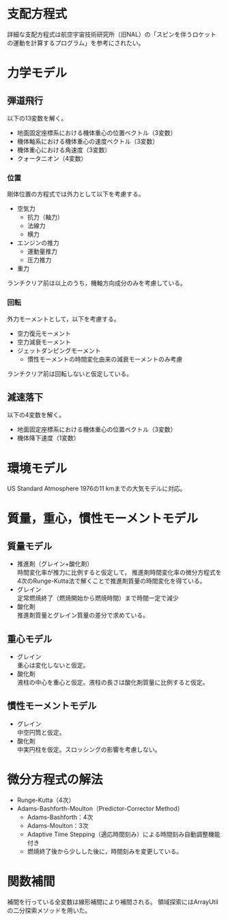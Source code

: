 # 支配方程式
詳細な支配方程式は航空宇宙技術研究所（旧NAL）の「スピンを伴うロケットの運動を計算するプログラム」を参考にされたい。

# 力学モデル
## 弾道飛行
以下の13変数を解く。
* 地面固定座標系における機体重心の位置ベクトル（3変数）
* 機体軸系における機体重心の速度ベクトル（3変数）
* 機体重心における角速度（3変数）
* クォータニオン（4変数）

### 位置
剛体位置の方程式では外力として以下を考慮する。
* 空気力
   * 抗力（軸力）
   * 法線力
   * 横力
* エンジンの推力
   * 運動量推力
   * 圧力推力
* 重力

ランチクリア前は以上のうち，機軸方向成分のみを考慮している。

### 回転
外力モーメントとして，以下を考慮する。
* 空力復元モーメント
* 空力減衰モーメント
* ジェットダンピングモーメント
    * 慣性モーメントの時間変化由来の減衰モーメントのみ考慮

ランチクリア前は回転しないと仮定している。

## 減速落下
以下の4変数を解く。
* 地面固定座標系における機体重心の位置ベクトル（3変数）
* 機体降下速度（1変数）

# 環境モデル
US Standard Atmosphere 1976の11 kmまでの大気モデルに対応。

# 質量，重心，慣性モーメントモデル
## 質量モデル
* 推進剤（グレイン+酸化剤）<br>
  時間変化率が推力に比例すると仮定して，
推進剤時間変化率の微分方程式を4次のRunge-Kutta法で解くことで推進剤質量の時間変化を得ている。
* グレイン<br>
  定常燃焼終了（燃焼開始から燃焼時間）まで時間一定で減少
* 酸化剤<br>
  推進剤質量とグレイン質量の差分で求めている。

## 重心モデル
* グレイン<br>
 重心は変化しないと仮定。
* 酸化剤<br>
  液柱の中心を重心と仮定。液柱の長さは酸化剤質量に比例すると仮定。

## 慣性モーメントモデル
* グレイン<br>
 中空円筒と仮定。
* 酸化剤<br>
  中実円柱を仮定。スロッシングの影響を考慮しない。


# 微分方程式の解法
* Runge-Kutta（4次）
* Adams-Bashforth-Moulton（Predictor-Corrector Method）<br>
   * Adams-Bashforth：4次
   * Adams-Moulton：3次
   * Adaptive Time Stepping（適応時間刻み）による時間刻み自動調整機能付き
   * 燃焼終了後から少しした後に，時間刻みを変更している。

# 関数補間
補間を行っている全変数は線形補間により補間される。
領域探索にはArrayUtilの二分探索メソッドを用いた。
